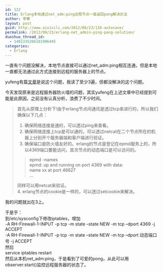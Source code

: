 ```yaml
---
id: 122
title: Erlang本地通过net_adm:ping远程节点一直返回pang解决办法
author: 李攀
layout: post
guid: http://www.aixixili.com/2012/08/23/116-autosave/
permalink: /2012/08/23/erlang-net_admin-ping-pang-solution/
duoshuo_thread_id:
  - 1401335266181906445
categories:
  - Erlang
---
```

一直有个问题没解决，本地节点直接可以通过net_adm:ping相互连通，但是本地一直都无法通过此方式连接到远程的服务器上的节点。

yufeng有篇[文章][1]是说这个问题，我读了至少3遍，但都没解决的这个问题。

今天发现原来是远程服务器防火墙的问题，其实yufeng在上述文章中已经提到可能是此原因，之前没有认真分析，浪费了不少时间。

> 首先从原理上分析下!由于erlang节点间通讯是透过tcp来进行的，所以我们确保以下几点：  
> 1. 确保网络连接是通的，可以透过ping来查看。  
> 2. 确保网络连接上tcp是可以通的，可以透过netcat在二个节点所在的机器上分别开个服务器端和客户端进行验证。  
> 3. 确保端口是防火墙友好的。erlang的节点是登记在epmd服务上的，所以4369端口要能访问，其次节点的动态端口是可以访问的。
> 
> > epmd -names  
> > epmd: up and running on port 4369 with data:  
> > name xx at port 46627  
> > …
> 
> 同样可以用netcat来验证。  
> 4. erlang节点的cookie是一样的，可以透过setcookie来解决。

我的问题就出在3上。

于是乎：  
到/etc/sysconfig下修改iptables，增加  
-A RH-Firewall-1-INPUT -p tcp -m state &#8211;state NEW -m tcp &#8211;dport 4369 -j ACCEPT  
-A RH-Firewall-1-INPUT -p tcp -m state &#8211;state NEW -m tcp &#8211;dport 动态端口号 -j ACCEPT  
然后  
service iptables restart  
然后从本机net_adm:ping，于是看到了可爱的pong，从此可以用observer:start()监控远程服务器的状态了。

 [1]: http://blog.yufeng.info/archives/2169
